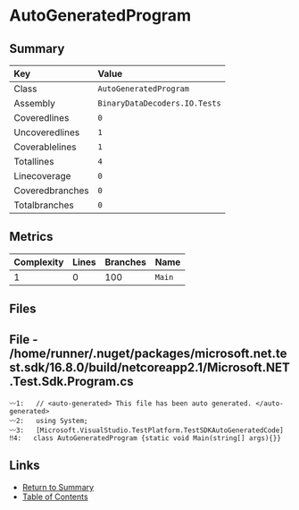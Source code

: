 ﻿# AutoGeneratedProgram

## Summary

| Key             | Value                         |
| :-------------- | :---------------------------- |
| Class           | `AutoGeneratedProgram`        |
| Assembly        | `BinaryDataDecoders.IO.Tests` |
| Coveredlines    | `0`                           |
| Uncoveredlines  | `1`                           |
| Coverablelines  | `1`                           |
| Totallines      | `4`                           |
| Linecoverage    | `0`                           |
| Coveredbranches | `0`                           |
| Totalbranches   | `0`                           |

## Metrics

| Complexity | Lines | Branches | Name    |
| :--------- | :---- | :------- | :------ |
| 1          | 0     | 100      | `Main`  |

## Files

## File - /home/runner/.nuget/packages/microsoft.net.test.sdk/16.8.0/build/netcoreapp2.1/Microsoft.NET.Test.Sdk.Program.cs

```CSharp
〰1:   // <auto-generated> This file has been auto generated. </auto-generated>
〰2:   using System;
〰3:   [Microsoft.VisualStudio.TestPlatform.TestSDKAutoGeneratedCode]
‼4:   class AutoGeneratedProgram {static void Main(string[] args){}}
```

## Links

* [Return to Summary](Summary.md)
* [Table of Contents](../TOC.md)

